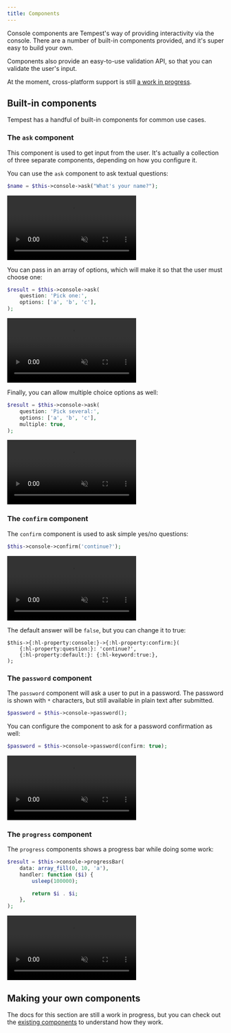 ```yaml
---
title: Components
---
```


Console components are Tempest's way of providing interactivity via the console. There are a number
of built-in components provided, and it's super easy to build your own.

Components also provide an easy-to-use validation API, so that you can validate the user's input.

At the moment, cross-platform support is
still [a work in progress](https://github.com/tempestphp/tempest-console/issues/9).

## Built-in components

Tempest has a handful of built-in components for common use cases.

### The `ask` component

This component is used to get input from the user. It's actually a collection of three separate
components, depending on how you configure it.

You can use the `ask` component to ask textual questions:

```php
$name = $this->console->ask("What's your name?");
```

<video autoplay muted controls loop>
  <source src="/img/ask-a.mp4" type="video/mp4" />
</video>

You can pass in an array of options, which will make it so that the user must choose one:

```php
$result = $this->console->ask(
    question: 'Pick one:',
    options: ['a', 'b', 'c'],
);
```

<video autoplay muted controls loop>
  <source src="/img/ask-b.mp4" type="video/mp4" />
</video>

Finally, you can allow multiple choice options as well:

```php
$result = $this->console->ask(
    question: 'Pick several:',
    options: ['a', 'b', 'c'],
    multiple: true,
);
```

<video autoplay muted controls loop>
  <source src="/img/ask-c.mp4" type="video/mp4" />
</video>

### The `confirm` component

The `confirm` component is used to ask simple yes/no questions:

```php
$this->console->confirm('continue?');
```

<video autoplay muted controls loop>
  <source src="/img/confirm.mp4" type="video/mp4" />
</video>

The default answer will be `false`, but you can change it to true:

```
$this->{:hl-property:console:}->{:hl-property:confirm:}(
    {:hl-property:question:}: 'continue?',
    {:hl-property:default:}: {:hl-keyword:true:},
);
```

### The `password` component

The `password` component will ask a user to put in a password. The password is shown with `*` characters, but still available in plain text after submitted.

```php
$password = $this->console->password();
```

You can configure the component to ask for a password confirmation as well:

```php
$password = $this->console->password(confirm: true);
```

<video autoplay muted controls loop>
  <source src="/img/confirm.mp4" type="video/mp4" />
</video>

### The `progress` component

The `progress` components shows a progress bar while doing some work:

```php
$result = $this->console->progressBar(
    data: array_fill(0, 10, 'a'),
    handler: function ($i) {
        usleep(100000);

        return $i . $i;
    },
);
```

<video autoplay muted controls loop>
  <source src="/img/progress.mp4" type="video/mp4" />
</video>

## Making your own components

The docs for this section are still a work in progress, but you can check out the [existing components](https://github.com/tempestphp/tempest-console/tree/main/src/Components) to understand how they work. 